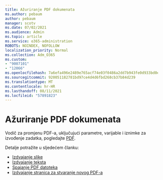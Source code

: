 ```yaml
---
title: Ažuriranje PDF dokumenata
ms.author: pebaum
author: pebaum
manager: scotv
ms.date: 07/02/2021
ms.audience: Admin
ms.topic: article
ms.service: o365-administration
ROBOTS: NOINDEX, NOFOLLOW
localization_priority: Normal
ms.collection: Adm_O365
ms.custom:
- "9007101"
- "12066"
ms.openlocfilehash: 7a6efa496e2489e765acf74e03f0486a2dd7b943fe0d933bd0eda4d50883aa2c
ms.sourcegitcommit: 920051182781bd97ce4d4d6fbd268cb37b84d239
ms.translationtype: MT
ms.contentlocale: hr-HR
ms.lasthandoff: 08/11/2021
ms.locfileid: "57891823"
---
```

# <a name="update-pdf-documents"></a>Ažuriranje PDF dokumenata

Vodič za promjenu PDF-a, uključujući parametre, varijable i iznimke za izvođenje zadatka, pogledajte [PDF](https://docs.microsoft.com/power-automate/desktop-flows/actions-reference/pdf).

Detalje potražite u sljedećem članku:

- [Izdvajanje slike](https://docs.microsoft.com/power-automate/desktop-flows/actions-reference/pdf#pdf-actions)
- [Izdvajanje teksta](https://docs.microsoft.com/power-automate/desktop-flows/actions-reference/pdf#extracttextfrompdfaction)
- [Spajanje PDF datoteka](https://docs.microsoft.com/power-automate/desktop-flows/actions-reference/pdf#mergefiles)
- [Izdvajanje stranica za stvaranje novog PDF-a](https://docs.microsoft.com/power-automate/desktop-flows/actions-reference/pdf#extractpages)
